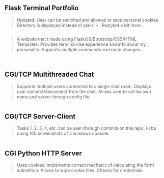 ## Flask Terminal Portfolio
> Updated:
> User can be switched and allowed to save personal cookies.
> Directory is displayed instead of plain '~'.
> Restyled a bit more.
<picture>
 <img src="https://media.discordapp.net/attachments/1051467735420370944/1165867887987269692/image.png?ex=65486a15&is=6535f515&hm=fe8c2a8582d807029bffefd2d755c16f52a751fafe598fb1475928cac8287b9e&=&width=1737&height=511" alt="">
</picture>

> A website that I made using Flask/JS/Bootstrap/CSS/HTML Templates.
> Provides terminal-like experience and info about my personality.
> Supports multiple commands and route changes.
<picture>
 <img src="https://media.discordapp.net/attachments/1051467735420370944/1164368610123325523/image.png?ex=6542f5c5&is=653080c5&hm=a23ac1938422cce703d7205594af776f0623a15905facfbbc05e9a9904562a27&=&width=1102&height=798" alt="">
</picture>

<picture>
 <img src="https://media.discordapp.net/attachments/1051467735420370944/1164368772723904562/image.png?ex=6542f5ec&is=653080ec&hm=c8ba9d1124fa922fbb3c08df73f2b7021c87814df56cc1ad884eb7d7a58d0c08&=&width=1372&height=595" alt="">
</picture>

<picture>
 <img src="https://media.discordapp.net/attachments/1051467735420370944/1164368836921929810/image.png?ex=6542f5fb&is=653080fb&hm=211546b136b6ef674d941d88461d661776cf806e9b51c48682da4ead38cbe3aa&=&width=1372&height=780" alt="">
</picture>

<picture>
 <img src="https://media.discordapp.net/attachments/1051467735420370944/1164368974725787718/image.png?ex=6542f61c&is=6530811c&hm=a9e505de2f17b2e23bd54bd19bc11d4d7cb492510ccc768f98441950e780cd46&=&width=1144&height=798" alt="">
</picture>

<picture>
 <img src="https://media.discordapp.net/attachments/1051467735420370944/1164369063854735511/image.png?ex=6542f631&is=65308131&hm=08ec8144007cddf67a5d2eb2e1a0e712190374ec549b59a830ccee2029b09b6a&=&width=1372&height=782" alt="">
</picture>

## CGI/TCP Multithreaded Chat
> Supports multiple users connected to a single chat room.
> Displays user connect/disconnect from the chat.
> Allows user to set his own name and server through config file.
<picture>
 <img src="https://media.discordapp.net/attachments/1051467735420370944/1164366927368552558/image.png?ex=6542f434&is=65307f34&hm=014ec953d26f633a423f5d408ffc5179a806553a40719dfb6fe4fb9495a83d77&=&width=1331&height=798" alt="">
</picture>

## CGI/TCP Server-Client
> Tasks 1, 2, 3, 4, etc. can be seen through commits on this repo.
> I cba doing 100 screenshots of a windows console.
<picture>
 <img src="https://media.discordapp.net/attachments/1051467735420370944/1164364996541677618/image.png?ex=6542f268&is=65307d68&hm=5661b3d1a82a0480857952987ab8f8f2d0f694767e6be4819e156fd88395c786&=&width=1176&height=798" alt="">
</picture>

## CGI Python HTTP Server
> Uses cookies.
> Implements correct mechanic of calculating the form submittion.
> Allows to wipe cookie files.
> Checks for credentials.
<picture>
 <img src="https://media.discordapp.net/attachments/1051467735420370944/1164363308690841600/image.png?ex=6542f0d5&is=65307bd5&hm=9e9321920be6cae116e4588f98b7b378f279d51f2d7c514d79f754ef45f4b202&=&width=1372&height=768" alt="">
</picture>

<picture>
 <img src="https://media.discordapp.net/attachments/1051467735420370944/1164363726745505842/image.png?ex=6542f139&is=65307c39&hm=7e062f0d5825ad939e27ca051f3c5d1638b4716c071aea09d052b9691e2c3eaf&=&width=1372&height=768" alt="">
</picture>
